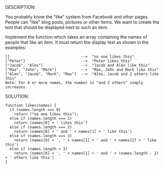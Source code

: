 DESCRIPTION:

You probably know the "like" system from Facebook and other pages. People can "like" blog posts, pictures or other items. We want to create the text that should be displayed next to such an item.

Implement the function which takes an array containing the names of people that like an item. It must return the display text as shown in the examples:

```
[]                                -->  "no one likes this"
["Peter"]                         -->  "Peter likes this"
["Jacob", "Alex"]                 -->  "Jacob and Alex like this"
["Max", "John", "Mark"]           -->  "Max, John and Mark like this"
["Alex", "Jacob", "Mark", "Max"]  -->  "Alex, Jacob and 2 others like this"
Note: For 4 or more names, the number in "and 2 others" simply increases.
```

SOLUTION:
```
function likes(names) {
  if (names.length === 0) 
    return ("no one likes this");
  else if (names.length === 1)
    return (names[0] + ' likes this')
  else if (names.length === 2)
    return (names[0] + ' and ' + names[1] + ' like this')
  else if (names.length === 3)
    return (names[0] + ', ' + names[1] + ' and ' + names[2] + ' like this')
  else if (names.length > 3)
    return (names[0] + ', ' + names[1] + ' and ' + (names.length - 2) + ' others like this')
}
```
